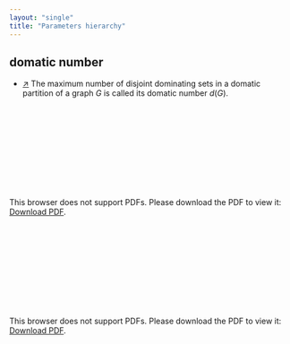 ```yaml
---
layout: "single"
title: "Parameters hierarchy"
---
```

<!--this is a generated file-->

## domatic number
* [↗](https://mathworld.wolfram.com/DomaticNumber.html) The maximum number of disjoint dominating sets in a domatic partition of a graph $G$ is called its domatic number $d(G)$.

<object data="../local_KRV6tI.pdf" type="application/pdf" width="100%" height="480px"><embed src="../local_KRV6tI.pdf"><p>This browser does not support PDFs. Please download the PDF to view it: <a href="../local_KRV6tI.pdf">Download PDF</a>.</p></embed></object>


<object data="../KRV6tI.pdf" type="application/pdf" width="100%" height="480px"><embed src="../KRV6tI.pdf"><p>This browser does not support PDFs. Please download the PDF to view it: <a href="../KRV6tI.pdf">Download PDF</a>.</p></embed></object>

